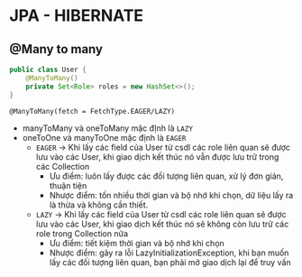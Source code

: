 # JPA - HIBERNATE

## @Many to many 

```java
public class User {
    @ManyToMany()
    private Set<Role> roles = new HashSet<>();
}
```

`@ManyToMany(fetch = FetchType.EAGER/LAZY)`

- manyToMany và oneToMany mặc đỊnh là `LAZY`
- oneToOne và manyToOne mặc định là `EAGER`
    - `EAGER` -> Khi lấy các field của User từ csdl các role liên quan sẽ được lưu vào các User, khi giao dịch kết thúc nó vẫn được lưu trữ trong các Collection
        - Ưu điểm: luôn lấy được các đối tượng liên quan, xử lý đơn giản, thuận tiện
        - Nhược điểm: tốn nhiều thời gian và bộ nhớ khi chọn, dữ liệu lấy ra là thừa và không cần thiết.
    - `LAZY` -> Khi lấy các field của User từ csdl các role liên quan sẽ được lưu vào các User, khi giao dịch kết thúc nó sẽ không còn lưu trữ các role trong Collection nữa
        - Ưu điểm: tiết kiệm thời gian và bộ nhớ khi chọn
        - Nhược điểm: gây ra lỗi LazyInitializationException, khi bạn muốn lấy các đối tượng liên quan, bạn phải mở giao dịch lại để truy vấn